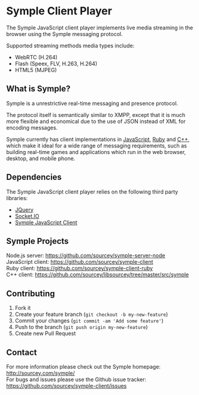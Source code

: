 # Symple Client Player

The Symple JavaScript client player implements live media streaming in the browser using the Symple messaging protocol.

Supported streaming methods media types include:

* WebRTC (H.264)
* Flash (Speex, FLV, H.263, H.264)
* HTML5 (MJPEG)

## What is Symple?

Symple is a unrestrictive real-time messaging and presence protocol.

The protocol itself is semantically similar to XMPP, except that it is much more flexible and economical due to the use of JSON instead of XML for encoding messages.

Symple currently has client implementations in [JavaScript](https://github.com/sourcey/symple-client), [Ruby](https://github.com/sourcey/symple-client-ruby) and [C++](https://github.com/sourcey/libsourcey/tree/master/src/symple), which make it ideal for a wide range of messaging requirements, such as building real-time games and applications which run in the web browser, desktop, and mobile phone.

## Dependencies

The Symple JavaScript client player relies on the following third party libraries:

* [JQuery](http://jquery.com/)
* [Socket.IO](http://socket.io)
* [Symple JavaScript Client](https://github.com/sourcey/symple-client)

## Symple Projects

Node.js server: https://github.com/sourcey/symple-server-node  
JavaScript client: https://github.com/sourcey/symple-client  
Ruby client: https://github.com/sourcey/symple-client-ruby  
C++ client: https://github.com/sourcey/libsourcey/tree/master/src/symple  

## Contributing

1. Fork it
2. Create your feature branch (`git checkout -b my-new-feature`)
3. Commit your changes (`git commit -am 'Add some feature'`)
4. Push to the branch (`git push origin my-new-feature`)
5. Create new Pull Request

## Contact

For more information please check out the Symple homepage: http://sourcey.com/symple/  
For bugs and issues please use the Github issue tracker: https://github.com/sourcey/symple-client/issues
